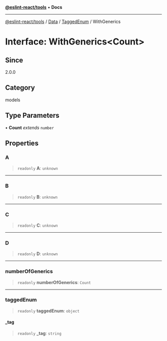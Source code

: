 [**@eslint-react/tools**](../../../../../README.md) • **Docs**

***

[@eslint-react/tools](../../../../../README.md) / [Data](../../../README.md) / [TaggedEnum](../README.md) / WithGenerics

# Interface: WithGenerics\<Count\>

## Since

2.0.0

## Category

models

## Type Parameters

• **Count** *extends* `number`

## Properties

### A

> `readonly` **A**: `unknown`

***

### B

> `readonly` **B**: `unknown`

***

### C

> `readonly` **C**: `unknown`

***

### D

> `readonly` **D**: `unknown`

***

### numberOfGenerics

> `readonly` **numberOfGenerics**: `Count`

***

### taggedEnum

> `readonly` **taggedEnum**: `object`

#### \_tag

> `readonly` **\_tag**: `string`
